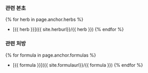 ### 관련 본초

{% for herb in page.anchor.herbs %}
* [{{ herb }}]({{ site.herburl}}/{{ herb }})
{% endfor %}


### 관련 처방

{% for formula in page.anchor.formulas %}
* [{{ formula }}]({{ site.formulaurl}}/{{ formula }})
{% endfor %}

